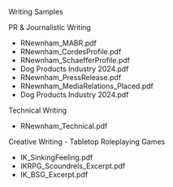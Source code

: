 Writing Samples

PR & Journalistic Writing
- RNewnham_MABR.pdf
- RNewnham_CordesProfile.pdf
- RNewnham_SchaefferProfile.pdf
- Dog Products Industry 2024.pdf
- RNewnham_PressRelease.pdf
- RNewnham_MediaRelations_Placed.pdf
- Dog Products Industry 2024.pdf

Technical Writing
- RNewnham_Technical.pdf
  
Creative Writing - Tabletop Roleplaying Games
- IK_SinkingFeeling.pdf
- IKRPG_Scoundrels_Excerpt.pdf
- IK_BSG_Excerpt.pdf
